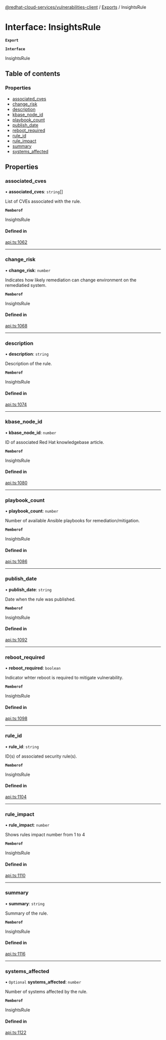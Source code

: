 [@redhat-cloud-services/vulnerabilities-client](../README.md) / [Exports](../modules.md) / InsightsRule

# Interface: InsightsRule

**`Export`**

**`Interface`**

InsightsRule

## Table of contents

### Properties

- [associated\_cves](InsightsRule.md#associated_cves)
- [change\_risk](InsightsRule.md#change_risk)
- [description](InsightsRule.md#description)
- [kbase\_node\_id](InsightsRule.md#kbase_node_id)
- [playbook\_count](InsightsRule.md#playbook_count)
- [publish\_date](InsightsRule.md#publish_date)
- [reboot\_required](InsightsRule.md#reboot_required)
- [rule\_id](InsightsRule.md#rule_id)
- [rule\_impact](InsightsRule.md#rule_impact)
- [summary](InsightsRule.md#summary)
- [systems\_affected](InsightsRule.md#systems_affected)

## Properties

### associated\_cves

• **associated\_cves**: `string`[]

List of CVEs associated with the rule.

**`Memberof`**

InsightsRule

#### Defined in

[api.ts:1062](https://github.com/RedHatInsights/javascript-clients/blob/master/packages/vulnerabilities/git-api/api.ts#L1062)

___

### change\_risk

• **change\_risk**: `number`

Indicates how likely remediation can change environment on the remediatied system.

**`Memberof`**

InsightsRule

#### Defined in

[api.ts:1068](https://github.com/RedHatInsights/javascript-clients/blob/master/packages/vulnerabilities/git-api/api.ts#L1068)

___

### description

• **description**: `string`

Description of the rule.

**`Memberof`**

InsightsRule

#### Defined in

[api.ts:1074](https://github.com/RedHatInsights/javascript-clients/blob/master/packages/vulnerabilities/git-api/api.ts#L1074)

___

### kbase\_node\_id

• **kbase\_node\_id**: `number`

ID of associated Red Hat knowledgebase article.

**`Memberof`**

InsightsRule

#### Defined in

[api.ts:1080](https://github.com/RedHatInsights/javascript-clients/blob/master/packages/vulnerabilities/git-api/api.ts#L1080)

___

### playbook\_count

• **playbook\_count**: `number`

Number of available Ansible playbooks for remediation/mitigation.

**`Memberof`**

InsightsRule

#### Defined in

[api.ts:1086](https://github.com/RedHatInsights/javascript-clients/blob/master/packages/vulnerabilities/git-api/api.ts#L1086)

___

### publish\_date

• **publish\_date**: `string`

Date when the rule was published.

**`Memberof`**

InsightsRule

#### Defined in

[api.ts:1092](https://github.com/RedHatInsights/javascript-clients/blob/master/packages/vulnerabilities/git-api/api.ts#L1092)

___

### reboot\_required

• **reboot\_required**: `boolean`

Indicator whter reboot is required to mitigate vulnerability.

**`Memberof`**

InsightsRule

#### Defined in

[api.ts:1098](https://github.com/RedHatInsights/javascript-clients/blob/master/packages/vulnerabilities/git-api/api.ts#L1098)

___

### rule\_id

• **rule\_id**: `string`

ID(s) of associated security rule(s).

**`Memberof`**

InsightsRule

#### Defined in

[api.ts:1104](https://github.com/RedHatInsights/javascript-clients/blob/master/packages/vulnerabilities/git-api/api.ts#L1104)

___

### rule\_impact

• **rule\_impact**: `number`

Shows rules impact number from 1 to 4

**`Memberof`**

InsightsRule

#### Defined in

[api.ts:1110](https://github.com/RedHatInsights/javascript-clients/blob/master/packages/vulnerabilities/git-api/api.ts#L1110)

___

### summary

• **summary**: `string`

Summary of the rule.

**`Memberof`**

InsightsRule

#### Defined in

[api.ts:1116](https://github.com/RedHatInsights/javascript-clients/blob/master/packages/vulnerabilities/git-api/api.ts#L1116)

___

### systems\_affected

• `Optional` **systems\_affected**: `number`

Number of systems affected by the rule.

**`Memberof`**

InsightsRule

#### Defined in

[api.ts:1122](https://github.com/RedHatInsights/javascript-clients/blob/master/packages/vulnerabilities/git-api/api.ts#L1122)
